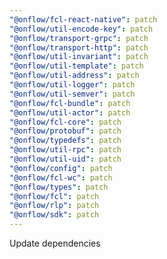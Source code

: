 ```yaml
---
"@onflow/fcl-react-native": patch
"@onflow/util-encode-key": patch
"@onflow/transport-grpc": patch
"@onflow/transport-http": patch
"@onflow/util-invariant": patch
"@onflow/util-template": patch
"@onflow/util-address": patch
"@onflow/util-logger": patch
"@onflow/util-semver": patch
"@onflow/fcl-bundle": patch
"@onflow/util-actor": patch
"@onflow/fcl-core": patch
"@onflow/protobuf": patch
"@onflow/typedefs": patch
"@onflow/util-rpc": patch
"@onflow/util-uid": patch
"@onflow/config": patch
"@onflow/fcl-wc": patch
"@onflow/types": patch
"@onflow/fcl": patch
"@onflow/rlp": patch
"@onflow/sdk": patch
---
```


Update dependencies
